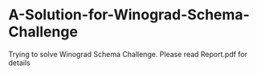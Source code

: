 # A-Solution-for-Winograd-Schema-Challenge
Trying to solve Winograd Schema Challenge. Please read Report.pdf for details
